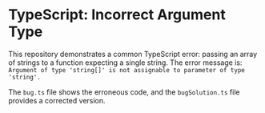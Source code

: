 # TypeScript: Incorrect Argument Type

This repository demonstrates a common TypeScript error:  passing an array of strings to a function expecting a single string. The error message is: `Argument of type 'string[]' is not assignable to parameter of type 'string'.`

The `bug.ts` file shows the erroneous code, and the `bugSolution.ts` file provides a corrected version.